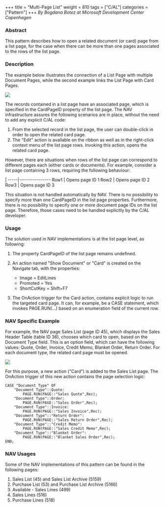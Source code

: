 +++
title = "Multi-Page List"
weight = 810
tags = ["C/AL"]
categories = ["Pattern"]
+++
_By Bogdana Botez at Microsoft Development Center Copenhagen_

### Abstract

This pattern describes how to open a related document (or card) page from a list page, for the case when there can be more than one pages associated to the rows of the list page.

### Description

The example below illustrates the connection of a List Page with multiple Document Pages, while the second example links the List Page with Card Pages.

[![ ][image0]][anchor0]

The records contained in a list page have an associated page, which is specified in the CardPageID property of the list page. The NAV infrastructure assures the following scenarios are in place, without the need to add any explicit C/AL code:

1. From the selected record in the list page, the user can double-click in order to open the related card page.
2. The "Edit" action is available on the ribbon as well as in the right-click context menu of the list page rows. Invoking this action, opens the related card page.

However, there are situations when rows of the list page can correspond to different pages each (either cards or documents). For example, consider a list page containing 3 rows, requiring the following behaviour:

|
-----|----------------
Row1 | Opens page ID 1
Row2 | Opens page ID 2
Row3 | Opens page ID 3

This situation is not handled automatically by NAV. There is no possibility to specify more than one CardPageID in the list page properties. Furthermore, there is no possibility to specify one or more document page IDs on the list page. Therefore, those cases need to be handled explicitly by the C/AL developer.

### Usage

The solution used in NAV implementations is at the list page level, as following:

1. The property CardPageID of the list page remains undefined.
2. An action named "Show Document" or "Card" is created on the Navigate tab, with the properties:

    * Image = EditLines
    * Promoted = Yes
    * ShortCutKey = Shift+F7

3. The OnAction trigger for the Card action, contains explicit logic to run the targeted card page. It can, for example, be a CASE statement, which invokes PAGE.RUN(...) based on an enumeration field of the current row.

### NAV Specific Example

For example, the NAV page Sales List (page ID 45), which displays the Sales Header Table (table ID 36), chooses which card to open, based on the Document Type field. This is an option field, which can have the following values: Quote, Order, Invoice, Credit Memo, Blanket Order, Return Order. For each document type, the related card page must be opened.

[![ ][image1]][anchor1]

For this purpose, a new action ("Card") is added to the Sales List page. The OnAction trigger of this new action contains the page selection logic:

```al
CASE "Document Type" OF
    "Document Type"::Quote:
        PAGE.RUN(PAGE::"Sales Quote",Rec);
    "Document Type"::Order:
        PAGE.RUN(PAGE::"Sales Order",Rec);
    "Document Type"::Invoice:
        PAGE.RUN(PAGE::"Sales Invoice",Rec);
    "Document Type"::"Return Order":
        PAGE.RUN(PAGE::"Sales Return Order",Rec);
    "Document Type"::"Credit Memo":
        PAGE.RUN(PAGE::"Sales Credit Memo",Rec);
    "Document Type"::"Blanket Order":
        PAGE.RUN(PAGE::"Blanket Sales Order",Rec);
END;
```

### NAV Usages

Some of the NAV implementations of this pattern can be found in the following pages:

1. Sales List (45) and Sales List Archive (5159)
2. Purchase List (53) and Purchase List Archive (5166)
3. Available - Sales Lines (499)
4. Sales Lines (516)
5. Purchase Lines (518)



[anchor0]: Multi-page-list-img-1.jpg
[anchor1]: Multi-page-list-img-2.jpg
[anchor2]: http://sharepointemea/sites/DynamicsNAV/Wiki/Nav%20Wiki%20Documents/NAV%20App%20Patterns/NAV%20App%20Patterns%20for%20Review/Multi-Page%20List.docx#_msocom_5
[anchor3]: http://sharepointemea/sites/DynamicsNAV/Wiki/Nav%20Wiki%20Documents/NAV%20App%20Patterns/NAV%20App%20Patterns%20for%20Review/Multi-Page%20List.docx#_msocom_7


[image0]: Multi-page-list-img-1.jpg
[image1]: Multi-page-list-img-2.jpg
